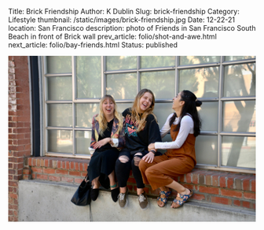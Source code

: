 Title: Brick Friendship
Author: K Dublin
Slug: brick-friendship
Category: Lifestyle
thumbnail: /static/images/brick-friendship.jpg
Date: 12-22-21
location: San Francisco
description: photo of Friends in San Francisco South Beach in front of Brick wall
prev_article: folio/shot-and-awe.html
next_article: folio/bay-friends.html
Status: published

<img src="../static/images/brick-friendship.jpg" alt="photo of Friends in San Francisco South Beach in front of Brick wall" width=1000 />
